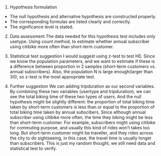1. Hypothesis formulation
- The null hypothesis and alternative hypothesis are constructed properly. 
- The corresponding formulas are listed clearly and correctly.
- The significance level is stated. 

2. Data assessment
The data needed for this hypothesis test includes only usetype. Using count method, to estimate whether annual subscriber using citibike more often than short-term customer.

3. Statistical test suggestion
I would suggest using z-test to test H0. Since we know the population parameters, and we want to estimate if these is a difference between proportion in 2 samples (short-term customers vs. annual subscribers). Also, the population N is large enough(larger than 30), so z-test is the most appropriate test.

4. Further suggestion
We can adding tripduration as our second variables.  By combining these two variables 
(usertype and tripduration), we can see the total biking time of these two types of users. And the null hypothesis might be slightly different: the proportion of total biking time taken by short-term customers is less than or equal to the proportion of total biking time taken by annual subscibers. Since although annual subscriber using citibike more often, the time they biking might be less than short-term customer. For example, subscribers might using citibike for commuting purpose, and usually this kind of rides won’t takes too long. But short-term customer might be traveller, and they rides across the city to do sightseeing, in this case, the travel time is usually longer than subscribers. This is just my random thought, we still need data and statistical test to verify.
